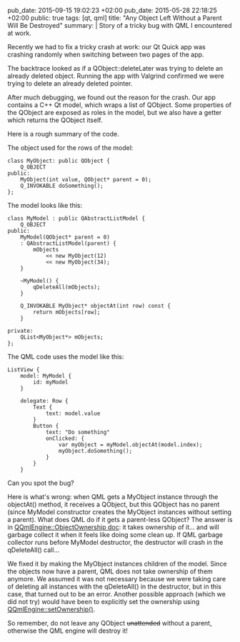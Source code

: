 pub_date: 2015-09-15 19:02:23 +02:00
﻿pub_date: 2015-05-28 22:18:25 +02:00
public: true
tags: [qt, qml]
title: "Any Object Left Without a Parent Will Be Destroyed"
summary: |
    Story of a tricky bug with QML I encountered at work.

Recently we had to fix a tricky crash at work: our Qt Quick app was crashing randomly when switching between two pages of the app.

The backtrace looked as if a QObject::deleteLater was trying to delete an already deleted object. Running the app with Valgrind confirmed we were trying to delete an already deleted pointer.

After much debugging, we found out the reason for the crash. Our app contains a C++ Qt model, which wraps a list of QObject. Some properties of the QObject are exposed as roles in the model, but we also have a getter which returns the QObject itself.

Here is a rough summary of the code.

The object used for the rows of the model:

    class MyObject: public QObject {
        Q_OBJECT
    public:
        MyObject(int value, QObject* parent = 0);
        Q_INVOKABLE doSomething();
    };

The model looks like this:

    class MyModel : public QAbstractListModel {
        Q_OBJECT
    public:
        MyModel(QObject* parent = 0)
        : QAbstractListModel(parent) {
            mObjects
                << new MyObject(12)
                << new MyObject(34);
        }

        ~MyModel() {
            qDeleteAll(mObjects);
        }

        Q_INVOKABLE MyObject* objectAt(int row) const {
            return mObjects[row];
        }

    private:
        QList<MyObject*> mObjects;
    };

The QML code uses the model like this:

    ListView {
        model: MyModel {
            id: myModel
        }

        delegate: Row {
            Text {
                text: model.value
            }
            Button {
                text: "Do something"
                onClicked: {
                    var myObject = myModel.objectAt(model.index);
                    myObject.doSomething();
                }
            }
        }

Can you spot the bug?

Here is what's wrong: when QML gets a MyObject instance through the objectAt() method, it receives a QObject, but this QObject has no parent (since MyModel constructor creates the  MyObject instances without setting a parent). What does QML do if it gets a parent-less QObject? The answer is in [QQmlEngine::ObjectOwnership doc][qtdoc]: it takes ownership of it... and will garbage collect it when it feels like doing some clean up. If QML garbage collector runs before MyModel destructor, the destructor will crash in the qDeleteAll() call...

[qtdoc]: http://doc.qt.io/qt-5/qqmlengine.html#ObjectOwnership-enum

We fixed it by making the MyObject instances children of the model. Since the objects now have a parent, QML does not take ownership of them anymore. We assumed it was not necessary because we were taking care of deleting all instances with the qDeleteAll() in the destructor, but in this case, that turned out to be an error. Another possible approach (which we did not try) would have been to explicitly set the ownership using [QQmlEngine::setOwnership()][setownership].

[setownership]: http://doc.qt.io/qt-5/qqmlengine.html#setObjectOwnership

So remember, do not leave any QObject <strike>unattended</strike> without a parent, otherwise the QML engine will destroy it!
